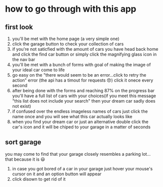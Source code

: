 # how to go through with this app

## first look

1. you'll be met with the home page (a very simple one)
2. click the garage button to check your collection of cars
3. if you're not saticfied with the amount of cars you have head back home and click the find car button or simply click the magnifying glass icon in the nav bar
4. you'll be met with a bunch of forms with goal of making the image of your ideal car come to life
5. go easy on the "there would seem to be an error...click to retry the action" error (the api has a timout for requests 😞) click it onece every second
6. after being done with the forms and reaching 87% on the progress bar you'll have a full list of cars with your choices(if you meet this message "this list does not include your search" then your dream car sadly does not exist)
7. if confused over the endless imageless names of cars just click the name once and you will see what this car actually looks like
8. when you find your dream car or just an alternative double click the car's icon and it will be chiped to your garage in a matter of seconds

## sort garage

you may come to find that your garage closely resembles a parking lot...
that because it is 😃

1. in case you got bored of a car in your garage just hover your mouse's cursor on it and an option button will appear
2. click disown to get rid of it
